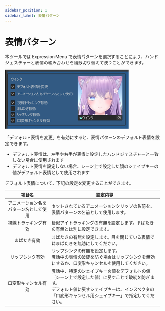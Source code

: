 ```yaml
---
sidebar_position: 1
sidebar_label: 表情パターン
---
```


# 表情パターン

本ツールでは Expression Menu で表情パターンを選択することにより、ハンドジェスチャーと表情の組み合わせを複数切り替えて使うことができます。

![表情パターン](pattern.png)

「デフォルト表情を変更」を有効にすると、表情パターンのデフォルト表情を設定できます。

- デフォルト表情は、左手や右手が表情に設定したハンドジェスチャーと一致しない場合に使用されます
- デフォルト表情を設定しない場合、シーン上で設定した顔のシェイプキーの値がデフォルト表情として使用されます

デフォルト表情について、下記の設定を変更することができます。

|<center>項目名</center>|<center>設定内容</center>|
|:-:|:-|
|アニメーション名をパターン名として使用|セットされているアニメーションクリップの名前を、表情パターンの名前として使用します。|
|視線トラッキング有効|疑似アイトラッキングの有無を設定します。まばたきの有無とは別に設定できます。|
|まばたき有効|まばたきの有無を設定します。目を閉じている表情ではまばたきを無効にしてください。|
|リップシンク有効|リップシンクの有無を設定します。<br/> 発話中の表情の破綻を防ぐ場合はリップシンクを無効にするか、口変形キャンセルを使用してください。|
|口変形キャンセル有効|発話中、特定のシェイプキーの値をデフォルトの値（シーン上で設定した値）に戻すことで破綻を防ぎます。<br/>デフォルト値に戻すシェイプキーは、インスペクタの「口変形キャンセル用シェイプキー」で指定してください。|
